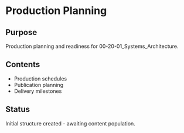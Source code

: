 # Production Planning

## Purpose
Production planning and readiness for 00-20-01_Systems_Architecture.

## Contents
- Production schedules
- Publication planning
- Delivery milestones

## Status
Initial structure created - awaiting content population.
